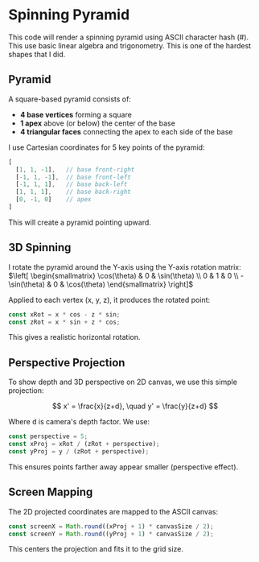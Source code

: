 # Spinning Pyramid
This code will render a spinning pyramid using ASCII character hash (#). This use basic linear algebra and trigonometry. This is one of the hardest shapes that I did.

## Pyramid
A square-based pyramid consists of:

- **4 base vertices** forming a square
- **1 apex** above (or below) the center of the base
- **4 triangular faces** connecting the apex to each side of the base

I use Cartesian coordinates for 5 key points of the pyramid:

```js
[
  [1, 1, -1],   // base front-right
  [-1, 1, -1],  // base front-left
  [-1, 1, 1],   // base back-left
  [1, 1, 1],    // base back-right
  [0, -1, 0]    // apex
]
```
This will create a pyramid pointing upward.

## 3D Spinning
I rotate the pyramid around the Y-axis using the Y-axis rotation matrix:
$\left[ \begin{smallmatrix}
\cos(\theta) & 0 & \sin(\theta) \\
0 & 1 & 0 \\
-\sin(\theta) & 0 & \cos(\theta)
\end{smallmatrix} \right]$

Applied to each vertex (x, y, z), it produces the rotated point:

```js
const xRot = x * cos - z * sin;
const zRot = x * sin + z * cos;
```
This gives a realistic horizontal rotation.

## Perspective Projection

To show depth and 3D perspective on 2D canvas, we use this simple projection:

$$ x' = \frac{x}{z+d}, \quad y' = \frac{y}{z+d} $$

Where <kbd>d</kbd> is camera's depth factor. We use:

```js
const perspective = 5;
const xProj = xRot / (zRot + perspective);
const yProj = y / (zRot + perspective);
```

This ensures points farther away appear smaller (perspective effect).

## Screen Mapping
The 2D projected coordinates are mapped to the ASCII canvas:

```js
const screenX = Math.round((xProj + 1) * canvasSize / 2);
const screenY = Math.round((yProj + 1) * canvasSize / 2);
```
This centers the projection and fits it to the grid size.
